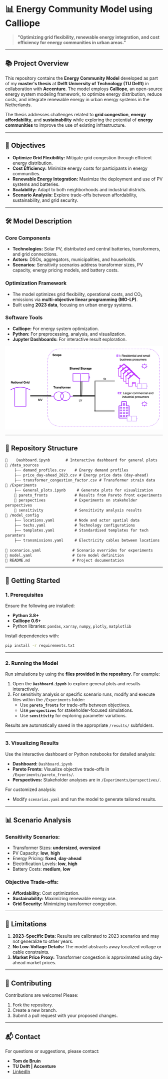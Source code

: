# 📊 **Energy Community Model using Calliope**

> **"Optimizing grid flexibility, renewable energy integration, and cost efficiency for energy communities in urban areas."**

---

## 📚 **Project Overview**

This repository contains the **Energy Community Model** developed as part of my **master's thesis** at **Delft University of Technology (TU Delft)** in collaboration with **Accenture**. The model employs **Calliope**, an open-source energy system modeling framework, to optimize energy distribution, reduce costs, and integrate renewable energy in urban energy systems in the Netherlands.

The thesis addresses challenges related to **grid congestion**, **energy affordability**, and **sustainability** while exploring the potential of **energy communities** to improve the use of existing infrastructure.

---

## 🎯 **Objectives**

- **Optimize Grid Flexibility:** Mitigate grid congestion through efficient energy distribution.
- **Cost Efficiency:** Minimize energy costs for participants in energy communities.
- **Renewable Energy Integration:** Maximize the deployment and use of PV systems and batteries.
- **Scalability:** Adapt to both neighborhoods and industrial districts.
- **Scenario Analysis:** Explore trade-offs between affordability, sustainability, and grid security.

---

## 🛠️ **Model Description**

### **Core Components**
- **Technologies:** Solar PV, distributed and central batteries, transformers, and grid connections.
- **Actors:** DSOs, aggregators, municipalities, and households.
- **Scenarios:** Sensitivity scenarios address transformer sizes, PV capacity, energy pricing models, and battery costs.

### **Optimization Framework**
- The model optimizes grid flexibility, operational costs, and CO₂ emissions via **multi-objective linear programming (MO-LP)**.
- Built using **2023 data**, focusing on urban energy systems.

### **Software Tools**
- **Calliope:** For energy system optimization.
- **Python:** For preprocessing, analysis, and visualization.
- **Jupyter Dashboards:** For interactive result exploration.

![REC Model](model_config/REC.png "Renewable Energy Community Diagram")

---

## 📂 **Repository Structure**

```plaintext
📄    Dashboard.ipynb       # Interactive dashboard for general plots
📁 /data_sources
    ├── demand_profiles.csv    # Energy demand profiles
    ├── price_day-ahead_2023.csv # Energy price data (day-ahead)
    ├── transformer_congestion_factor.csv # Transformer strain data
📁 /Experiments
    ├── General_plots.ipynb     # Generate plots for visualization
    📂 pareto_fronts            # Results from Pareto front experiments
    📂 perspectives             # Experiments on stakeholder perspectives
    📂 sensitivity              # Sensitivity analysis results
📁 /model_config
    ├── locations.yaml         # Node and actor spatial data
    ├── techs.yaml             # Technology configurations
    ├── templates.yaml         # Standardised templates for tech paramters
    ├── transmissions.yaml     # Electricity cables between locations

📄 scenarios.yaml              # Scenario overrides for experiments
📄 model.yaml                  # Core model definition
📄 README.md                   # Project documentation
```

---

## 🚀 **Getting Started**

### **1. Prerequisites**

Ensure the following are installed:
- **Python 3.8+**
- **Calliope 0.6+**
- Python libraries: `pandas`, `xarray`, `numpy`, `plotly`, `matplotlib`

Install dependencies with:
```bash
pip install -r requirements.txt
```

---

### **2. Running the Model**

Run simulations by using the **files provided in the repository**. For example:

1. Open the **`Dashboard.ipynb`** to explore general plots and results interactively.
2. For sensitivity analysis or specific scenario runs, modify and execute files within the `/Experiments` folder:
   - Use **`pareto_fronts`** for trade-offs between objectives.
   - Use **`perspectives`** for stakeholder-focused simulations.
   - Use **`sensitivity`** for exploring parameter variations.

Results are automatically saved in the appropriate `/results/` subfolders.

---

### **3. Visualizing Results**

Use the interactive dashboard or Python notebooks for detailed analysis:
- **Dashboard:** `Dashboard.ipynb`
- **Pareto Fronts:** Visualize objective trade-offs in `/Experiments/pareto_fronts/`.
- **Perspectives:** Stakeholder analyses are in `/Experiments/perspectives/`.

For customized analysis:
- Modify `scenarios.yaml` and run the model to generate tailored results.

---

## 📊 **Scenario Analysis**

### **Sensitivity Scenarios:**
- Transformer Sizes: **undersized**, **oversized**
- PV Capacity: **low**, **high**
- Energy Pricing: **fixed**, **day-ahead**
- Electrification Levels: **low**, **high**
- Battery Costs: **medium**, **low**

### **Objective Trade-offs:**
- **Affordability:** Cost optimization.
- **Sustainability:** Maximizing renewable energy use.
- **Grid Security:** Minimizing transformer congestion.

---

## 🚦 **Limitations**

1. **2023-Specific Data:** Results are calibrated to 2023 scenarios and may not generalize to other years.
2. **No Low-Voltage Details:** The model abstracts away localized voltage or cable constraints.
3. **Market Price Proxy:** Transformer congestion is approximated using day-ahead market prices.

---

## 🤝 **Contributing**

Contributions are welcome! Please:
1. Fork the repository.
2. Create a new branch.
3. Submit a pull request with your proposed changes.

---

## 📬 **Contact**

For questions or suggestions, please contact:

- **Tom de Bruin**  
- **TU Delft | Accenture**  
- [LinkedIn](https://www.linkedin.com/in/tom-antonie-de-bruin)
